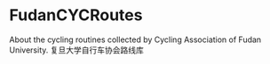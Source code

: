 # FudanCYCRoutes
About the cycling routines collected by Cycling Association of Fudan University. 复旦大学自行车协会路线库

